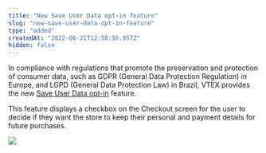 ```yaml
---
title: "New Save User Data opt-in feature"
slug: "new-save-user-data-opt-in-feature"
type: "added"
createdAt: "2022-06-21T12:58:56.957Z"
hidden: false
---
```


In compliance with regulations that promote the preservation and protection of consumer data, such as GDPR (General Data Protection Regulation) in Europe, and LGPD (General Data Protection Law) in Brazil, VTEX provides the new [Save User Data opt-in](https://developers.vtex.com/vtex-rest-api/docs/enable-the-save-user-data-opt-in) feature.

This feature displays a checkbox on the Checkout screen for the user to decide if they want the store to keep their personal and payment details for future purchases.

![](https://cdn.jsdelivr.net/gh/vtexdocs/dev-portal-content@readme-docs/docs/release-notes/7478654-Save_user_data_-_EN_12.PNG)
